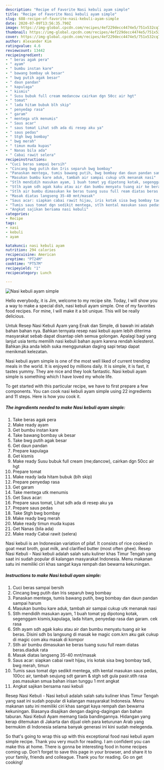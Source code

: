 ```yaml
---
description: "Recipe of Favorite Nasi kebuli ayam simple"
title: "Recipe of Favorite Nasi kebuli ayam simple"
slug: 688-recipe-of-favorite-nasi-kebuli-ayam-simple
date: 2020-07-09T13:56:35.790Z
image: https://img-global.cpcdn.com/recipes/4ef229decc4474e5/751x532cq70/nasi-kebuli-ayam-simple-foto-resep-utama.jpg
thumbnail: https://img-global.cpcdn.com/recipes/4ef229decc4474e5/751x532cq70/nasi-kebuli-ayam-simple-foto-resep-utama.jpg
cover: https://img-global.cpcdn.com/recipes/4ef229decc4474e5/751x532cq70/nasi-kebuli-ayam-simple-foto-resep-utama.jpg
author: Alexander Kim
ratingvalue: 4.6
reviewcount: 13442
recipeingredient:
- " beras agak pera"
- " ayam"
- " bumbu instan kare"
- " bawang bombay uk besar"
- " bwg putih agak besar"
- " daun pandan"
- " kapulaga"
- " kismis"
- " Susu bubuk full cream medancow cairkan dgn 50cc air hgt"
- " tomat"
- " lada hitam bubuk blh skip"
- " penyedap rasa"
- " garam"
- " mentega utk menumis"
- " Saus acar"
- " saus tomat Lihat sdh ada di resep aku ya"
- " saus pedas"
- " Stgh bwg bombay"
- " bwg merah"
- " timun muda kupas"
- " Nanas bila ada"
- " Cabai rawit selera"
recipeinstructions:
- "Cuci beras sampai bersih"
- "Cincang bwg putih dan Iris separuh bwg bombay"
- "Panaskan mentega, tumis bawang putih, bwg bombay dan daun pandan sampai harum"
- "Masukan bumbu kare aduk, tambah air sampai cukup utk menanak nasi"
- "Stlh mendidih masukan ayam, 1 buah tomat yg dipotong kotak, segenggam kismis,kapulaga, lada hitam, penyedap rasa dan garam. cek rasa"
- "Stlh ayam sdh agak kaku atau air dan bumbu menyatu tuang air ke beras. Disini sdh bs langsung di masak ke magic com.krn aku gak cukup di magic com aku masak di kompor"
- "Stlh air bumbu dimasukan ke beras tuang susu full ream diatas beras.diaduk rata"
- "Masak diatas langseng 35-40 mnt/masak"
- "Saus acar: siapkan cabai rawit hijau, iris kotak sisa bwg bombay tadi, bwg merah, timun"
- "Tumis saus tomat dgn sedikit mentega, stlh kental masukan saus pedas, 100cc air, tambah seujung sdt garam &amp; stgh sdt gula pasir.stlh rasa pas.masukan smua bahan irisan tunggu 1 mnt angkat"
- "Angkat sajikan bersama nasi kebuli"
categories:
- Recipe
tags:
- nasi
- kebuli
- ayam

katakunci: nasi kebuli ayam 
nutrition: 294 calories
recipecuisine: American
preptime: "PT24M"
cooktime: "PT57M"
recipeyield: "1"
recipecategory: Lunch

---
```



![Nasi kebuli ayam simple](https://img-global.cpcdn.com/recipes/4ef229decc4474e5/751x532cq70/nasi-kebuli-ayam-simple-foto-resep-utama.jpg)

Hello everybody, it is Jim, welcome to my recipe site. Today, I will show you a way to make a special dish, nasi kebuli ayam simple. One of my favorites food recipes. For mine, I will make it a bit unique. This will be really delicious.

Untuk Resep Nasi Kebuli Ayam yang Enak dan Simple, di bawah ini adalah bahan bahan nya. Bahkan ternyata resep nasi kebuli ayam lebih diterima masyarakat sebab dapat disantap oleh semua golongan. Apalagi bagi yang lanjut usia tentu memilih nasi kebuli bahan ayam karena rendah kolesterol. Bahkan jika anda lebih suka menggunakan daging sapi tetap dapat menikmati kelezatan.

Nasi kebuli ayam simple is one of the most well liked of current trending meals in the world. It is enjoyed by millions daily. It is simple, it is fast, it tastes yummy. They are nice and they look fantastic. Nasi kebuli ayam simple is something which I have loved my whole life.


To get started with this particular recipe, we have to first prepare a few components. You can cook nasi kebuli ayam simple using 22 ingredients and 11 steps. Here is how you cook it.

<!--inarticleads1-->

##### The ingredients needed to make Nasi kebuli ayam simple:

1. Take  beras agak pera
1. Make ready  ayam
1. Get  bumbu instan kare
1. Take  bawang bombay uk besar
1. Take  bwg putih agak besar
1. Get  daun pandan
1. Prepare  kapulaga
1. Get  kismis
1. Make ready  Susu bubuk full cream (me;dancow), cairkan dgn 50cc air hgt
1. Prepare  tomat
1. Make ready  lada hitam bubuk (blh skip)
1. Prepare  penyedap rasa
1. Get  garam
1. Take  mentega utk menumis
1. Get  Saus acar:
1. Prepare  saus tomat, Lihat sdh ada di resep aku ya
1. Prepare  saus pedas
1. Take  Stgh bwg bombay
1. Make ready  bwg merah
1. Make ready  timun muda kupas
1. Get  Nanas (bila ada)
1. Make ready  Cabai rawit (selera)


Nasi kebuli is an Indonesian variation of pilaf. It consists of rice cooked in goat meat broth, goat milk, and clarified butter (most often ghee). Resep Nasi Kebuli - Nasi kebuli adalah salah satu kuliner khas Timur Tengah yang saat ini sudah popular di kalangan masyarakat Indonesia. Menu makanan satu ini memiliki ciri khas sangat kaya rempah dan bewarna kekuningan. 

<!--inarticleads2-->

##### Instructions to make Nasi kebuli ayam simple:

1. Cuci beras sampai bersih
1. Cincang bwg putih dan Iris separuh bwg bombay
1. Panaskan mentega, tumis bawang putih, bwg bombay dan daun pandan sampai harum
1. Masukan bumbu kare aduk, tambah air sampai cukup utk menanak nasi
1. Stlh mendidih masukan ayam, 1 buah tomat yg dipotong kotak, segenggam kismis,kapulaga, lada hitam, penyedap rasa dan garam. cek rasa
1. Stlh ayam sdh agak kaku atau air dan bumbu menyatu tuang air ke beras. Disini sdh bs langsung di masak ke magic com.krn aku gak cukup di magic com aku masak di kompor
1. Stlh air bumbu dimasukan ke beras tuang susu full ream diatas beras.diaduk rata
1. Masak diatas langseng 35-40 mnt/masak
1. Saus acar: siapkan cabai rawit hijau, iris kotak sisa bwg bombay tadi, bwg merah, timun
1. Tumis saus tomat dgn sedikit mentega, stlh kental masukan saus pedas, 100cc air, tambah seujung sdt garam &amp; stgh sdt gula pasir.stlh rasa pas.masukan smua bahan irisan tunggu 1 mnt angkat
1. Angkat sajikan bersama nasi kebuli


Resep Nasi Kebuli - Nasi kebuli adalah salah satu kuliner khas Timur Tengah yang saat ini sudah popular di kalangan masyarakat Indonesia. Menu makanan satu ini memiliki ciri khas sangat kaya rempah dan bewarna kekuningan. Biasanya disajikan dengan daging-dagingan dan bahan taburan. Nasi Kebuli Ayam memang tiada bandingannya. Hidangan yang kerap ditemukan di Jakarta dan dijual oleh para keturunan Arab yang bermukim di Indonesia selama banyak generasi ini kini sudah melegenda. 

So that's going to wrap this up with this exceptional food nasi kebuli ayam simple recipe. Thank you very much for reading. I am confident you can make this at home. There is gonna be interesting food in home recipes coming up. Don't forget to save this page in your browser, and share it to your family, friends and colleague. Thank you for reading. Go on get cooking!
